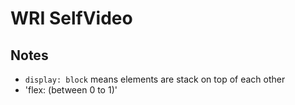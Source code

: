 # WRI SelfVideo

## Notes
- `display: block` means elements are stack on top of each other
- 'flex: (between 0 to 1)'